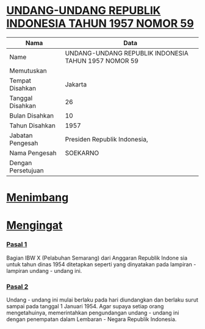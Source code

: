 # [UNDANG-UNDANG REPUBLIK INDONESIA TAHUN 1957 NOMOR 59](http://example.org/legal/document/uu/1957/59)

| Nama | Data |
| ------ | ----- |
|Name|UNDANG-UNDANG REPUBLIK INDONESIA TAHUN 1957 NOMOR 59|
|Memutuskan||
|Tempat Disahkan|Jakarta|
|Tanggal Disahkan|26|
|Bulan Disahkan|10|
|Tahun Disahkan|1957|
|Jabatan Pengesah|Presiden Republik Indonesia,|
|Nama Pengesah|SOEKARNO|
|Dengan Persetujuan||
# [Menimbang](http://example.org/legal/document/uu/1957/59/menimbang)

# [Mengingat](http://example.org/legal/document/uu/1957/59/mengingat)


### [Pasal 1](http://example.org/legal/document/uu/1957/59/pasal/0001)
Bagian IBW X (Pelabuhan Semarang) dari Anggaran Republik Indone sia untuk tahun dinas 1954 ditetapkan seperti yang dinyatakan pada lampiran - lampiran undang - undang ini.


### [Pasal 2](http://example.org/legal/document/uu/1957/59/pasal/0002)
Undang - undang ini mulai berlaku pada hari diundangkan dan berlaku surut sampai pada tanggal 1 Januari 1954. Agar supaya setiap orang mengetahuinya, memerintahkan pengundangan undang - undang ini dengan penempatan dalam Lembaran - Negara Republik Indonesia.
